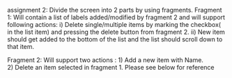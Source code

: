 assignment 2:
Divide the screen into 2 parts by using fragments. 
Fragment 1: Will contain a list of labels added/modified by fragment 2 and will support following           actions:
                 i) Delete single/multiple items by marking the checkbox( in the list item) and pressing the delete button from fragment 2.
                ii) New item should get added to the bottom of the list and the list should scroll down to that item.

Fragment 2: Will support two actions :
                 1) Add a new item with Name.  
                 2) Delete an item selected in fragment 1. Please see below for reference

